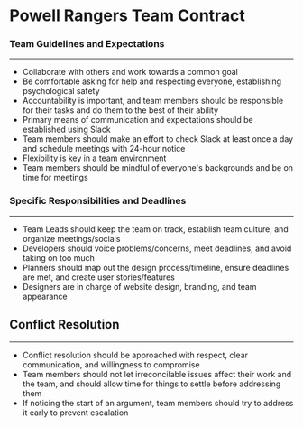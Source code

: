 # Powell Rangers Team Contract
### Team Guidelines and Expectations
---
- Collaborate with others and work towards a common goal
- Be comfortable asking for help and respecting everyone, establishing psychological safety
- Accountability is important, and team members should be responsible for their tasks and do them to the best of their ability
- Primary means of communication and expectations should be established using Slack
- Team members should make an effort to check Slack at least once a day and schedule meetings with 24-hour notice
- Flexibility is key in a team environment
- Team members should be mindful of everyone's backgrounds and be on time for meetings

### Specific Responsibilities and Deadlines
---
- Team Leads should keep the team on track, establish team culture, and organize meetings/socials
- Developers should voice problems/concerns, meet deadlines, and avoid taking on too much
- Planners should map out the design process/timeline, ensure deadlines are met, and create user stories/features
- Designers are in charge of website design, branding, and team appearance

## Conflict Resolution
---
- Conflict resolution should be approached with respect, clear communication, and willingness to compromise
- Team members should not let irreconcilable issues affect their work and the team, and should allow time for things to settle before addressing them
- If noticing the start of an argument, team members should try to address it early to prevent escalation

